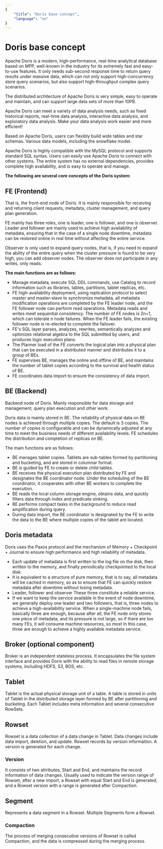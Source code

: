 ```yaml
---
{
    "title": "Doris base concept",
    "language": "en"
}
---
```


<!-- 
Licensed to the Apache Software Foundation (ASF) under one
or more contributor license agreements.  See the NOTICE file
distributed with this work for additional information
regarding copyright ownership.  The ASF licenses this file
to you under the Apache License, Version 2.0 (the
"License"); you may not use this file except in compliance
with the License.  You may obtain a copy of the License at

  http://www.apache.org/licenses/LICENSE-2.0

Unless required by applicable law or agreed to in writing,
software distributed under the License is distributed on an
"AS IS" BASIS, WITHOUT WARRANTIES OR CONDITIONS OF ANY
KIND, either express or implied.  See the License for the
specific language governing permissions and limitations
under the License.
-->

# Doris base concept

Apache Doris is a modern, high-performance, real-time analytical database based on MPP, well-known in the industry for its extremely fast and easy-to-use features. It only needs sub-second response time to return query results under massive data, which can not only support high-concurrency store query scenarios, but also support high-throughput complex query scenarios.

The distributed architecture of Apache Doris is very simple, easy to operate and maintain, and can support large data sets of more than 10PB.

Apache Doris can meet a variety of data analysis needs, such as fixed historical reports, real-time data analysis, interactive data analysis, and exploratory data analysis. Make your data analysis work easier and more efficient!

Based on Apache Doris, users can flexibly build wide tables and star schemas. Various data models, including the snowflake model.

Apache Doris is highly compatible with the MySQL protocol and supports standard SQL syntax. Users can easily use Apache Doris to connect with other systems. The entire system has no external dependencies, provides complete high availability, and is easy to operate and manage.

**The following are several core concepts of the Doris system:**

##  FE (Frontend)

That is, the front-end node of Doris. It is mainly responsible for receiving and returning client requests, metadata, cluster management, and query plan generation.

FE mainly has three roles, one is leader, one is follower, and one is observer. Leader and follower are mainly used to achieve high availability of metadata, ensuring that in the case of a single node downtime, metadata can be restored online in real time without affecting the entire service.

Observer is only used to expand query nodes, that is, if you need to expand the ability of the entire query when the cluster pressure is found to be very high, you can add observer nodes. The observer does not participate in any writes, only reads.

**The main functions are as follows:**

- Manage metadata, execute SQL DDL commands, use Catalog to record information such as libraries, tables, partitions, tablet replicas, etc.
- FE high-availability deployment, using replication protocol to select master and master-slave to synchronize metadata, all metadata modification operations are completed by the FE leader node, and the FE follower node can perform read operations. Metadata reads and writes meet sequential consistency. The number of FE nodes is 2n+1, which can tolerate n node failures. When the FE leader fails, the existing follower node is re-elected to complete the failover.
- FE's SQL layer parses, analyzes, rewrites, semantically analyzes and optimizes relational algebra to the SQL submitted by users, and produces logic execution plans.
- The Planner load of the FE converts the logical plan into a physical plan that can be executed in a distributed manner and distributes it to a group of BEs.
- FE supervises BE, manages the online and offline of BE, and maintains the number of tablet copies according to the survival and health status of BE.
- FE coordinates data import to ensure the consistency of data import.

## BE (Backend)

Backend node of Doris. Mainly responsible for data storage and management, query plan execution and other work.

Doris data is mainly stored in BE. The reliability of physical data on BE nodes is achieved through multiple copies. The default is 3 copies. The number of copies is configurable and can be dynamically adjusted at any time to meet the business needs of different availability levels. FE schedules the distribution and completion of replicas on BE.

The main functions are as follows:

- BE manages tablet copies. Tablets are sub-tables formed by partitioning and bucketing, and are stored in columnar format.
- BE is guided by FE to create or delete child tables.
- BE receives the physical execution plan distributed by FE and designates the BE coordinator node. Under the scheduling of the BE coordinator, it cooperates with other BE workers to complete the execution.
- BE reads the local column storage engine, obtains data, and quickly filters data through index and predicate sinking.
- BE performs compact tasks in the background to reduce read amplification during query.
- During data import, the BE coordinator is designated by the FE to write the data to the BE where multiple copies of the tablet are located.

## Doris metadata

Doris uses the Paxos protocol and the mechanism of Memory + Checkpoint + Journal to ensure high performance and high reliability of metadata.

- Each update of metadata is first written to the log file on the disk, then written to the memory, and finally periodically checkpointed to the local disk.
- It is equivalent to a structure of pure memory, that is to say, all metadata will be cached in memory, so as to ensure that FE can quickly restore metadata after downtime without losing metadata.
- Leader, follower and observer These three constitute a reliable service.
- If we want to keep the service available in the event of node downtime, we generally deploy one leader and two followers, that is, three nodes to achieve a high-availability service. When a single-machine node fails, basically three are enough, because after all, the FE node only stores one piece of metadata, and its pressure is not large, so if there are too many FEs, it will consume machine resources, so most In this case, three are enough to achieve a highly available metadata service.

## Broker (optional component)

Broker is an independent stateless process. It encapsulates the file system interface and provides Doris with the ability to read files in remote storage systems, including HDFS, S3, BOS, etc.

## Tablet

Tablet is the actual physical storage unit of a table. A table is stored in units of Tablet in the distributed storage layer formed by BE after partitioning and bucketing. Each Tablet includes meta information and several consecutive RowSets.

## Rowset

Rowset is a data collection of a data change in Tablet. Data changes include data import, deletion, and update. Rowset records by version information. A version is generated for each change.

### Version

It consists of two attributes, Start and End, and maintains the record information of data changes. Usually used to indicate the version range of Rowset, after a new import, a Rowset with equal Start and End is generated, and a Rowset version with a range is generated after Compaction.

## Segment

Represents a data segment in a Rowset. Multiple Segments form a Rowset.

### Compaction

The process of merging consecutive versions of Rowset is called Compaction, and the data is compressed during the merging process.